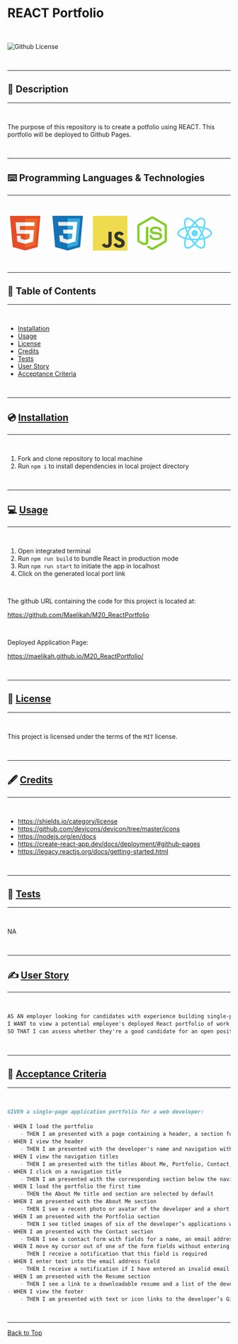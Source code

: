 # REACT Portfolio

</br>

![Github License](https://img.shields.io/badge/license-MIT-blue.svg)

</br>

---

##   📝 Description


---

</br>

The purpose of this repository is to create a potfolio using REACT. This portfolio will be deployed to Github Pages. 

</br>

---


##   ⌨️ Programming Languages & Technologies
---

</br>

<div style="display: inline_block">

![HTML](./assets/html5.svg)
&nbsp;&nbsp;
![CSS](./assets/css3.svg)
&nbsp;&nbsp;
[![JavaScript](./assets/javascript.svg)](https://devdocs.io/javascript/)
&nbsp;&nbsp;
[![NodeJS](./assets/nodejs.svg)](https://nodejs.org/en/docs)
&nbsp;&nbsp;
![React](./assets/react.svg)
&nbsp;&nbsp;



</div>

</br>


---

## 📑 Table of Contents

---

</br>

- [Installation](#💿-installation)
- [Usage](#💻-usage)
- [License](#🔏-license)
- [Credits](#🖋️-credits)
- [Tests](#🧪-tests)
- [User Story](#✍️-user-story)
- [Acceptance Criteria](#👏-acceptance-criteria)


</br>


---

##  💿 [Installation](#📑-table-of-contents)

---

</br>

1. Fork and clone repository to local machine 
2. Run `npm i` to install dependencies in local project directory



</br>


---

##   💻 [Usage](#📑-table-of-contents)

---

</br>

1. Open integrated terminal
2. Run `npm run build` to bundle React in production mode
3. Run `npm run start` to initiate the app in localhost
4. Click on the generated local port link


</br>

The github URL containing the code for this project is located at:

https://github.com/Maelikah/M20_ReactPortfolio

</br>


Deployed Application Page:

https://maelikah.github.io/M20_ReactPortfolio/



</br>


---

##  🔏 [License](#📑-table-of-contents)

---

</br>


 This project is licensed under the terms of the `MIT` license. 


</br>


---

## 🖋️ [Credits](#📑-table-of-contents)

---

</br>


- https://shields.io/category/license
- https://github.com/devicons/devicon/tree/master/icons
- https://nodejs.org/en/docs
- https://create-react-app.dev/docs/deployment/#github-pages
- https://legacy.reactjs.org/docs/getting-started.html


</br>


---

##   🧪 [Tests](#📑-table-of-contents)

---

</br>



NA


</br>


---

## ✍️ [User Story](#📑-table-of-contents)

---

</br>

```md
AS AN employer looking for candidates with experience building single-page applications
I WANT to view a potential employee's deployed React portfolio of work samples
SO THAT I can assess whether they're a good candidate for an open position
```


</br>

---

## 👏 [Acceptance Criteria](#📑-table-of-contents)

---

</br>


```md
GIVEN a single-page application portfolio for a web developer:

- WHEN I load the portfolio
    - THEN I am presented with a page containing a header, a section for content, and a footer
- WHEN I view the header
    - THEN I am presented with the developer's name and navigation with titles corresponding to different sections of the portfolio
- WHEN I view the navigation titles
    - THEN I am presented with the titles About Me, Portfolio, Contact, and Resume, and the title corresponding to the current section is highlighted
- WHEN I click on a navigation title
    - THEN I am presented with the corresponding section below the navigation without the page reloading and that title is highlighted
- WHEN I load the portfolio the first time
    - THEN the About Me title and section are selected by default
- WHEN I am presented with the About Me section
    - THEN I see a recent photo or avatar of the developer and a short bio about them
- WHEN I am presented with the Portfolio section
    - THEN I see titled images of six of the developer’s applications with links to both the deployed applications and the corresponding GitHub repositories
- WHEN I am presented with the Contact section
    - THEN I see a contact form with fields for a name, an email address, and a message
- WHEN I move my cursor out of one of the form fields without entering text
    - THEN I receive a notification that this field is required
- WHEN I enter text into the email address field
    - THEN I receive a notification if I have entered an invalid email address
- WHEN I am presented with the Resume section
    - THEN I see a link to a downloadable resume and a list of the developer’s proficiencies
- WHEN I view the footer
    - THEN I am presented with text or icon links to the developer’s GitHub and LinkedIn profiles, and their profile on a third platform (Stack Overflow, Twitter)
```

</br>


---

[Back to Top](#react-portfolio)


